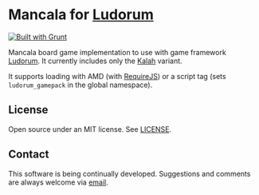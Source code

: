 ﻿Mancala for [Ludorum](http://github.com/LeonardoVal/ludorum.js)
=================================================================

[![Built with Grunt](https://cdn.gruntjs.com/builtwith.png)](http://gruntjs.com/)

Mancala board game implementation to use with game framework [Ludorum](http://github.com/LeonardoVal/ludorum.js). It currently includes only the [Kalah](http://en.wikipedia.org/wiki/Kalah) variant.

It supports loading with AMD (with [RequireJS](http://requirejs.org/)) or a script tag (sets `ludorum_gamepack` in the global namespace).

## License

Open source under an MIT license. See [LICENSE](LICENSE.md).

## Contact

This software is being continually developed. Suggestions and comments are always welcome via [email](mailto:leonardo.val@creatartis.com).
